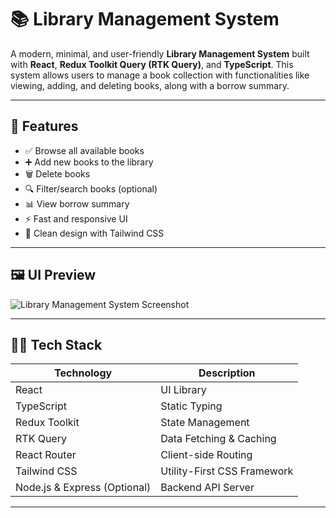# 📚 Library Management System

A modern, minimal, and user-friendly **Library Management System** built with **React**, **Redux Toolkit Query (RTK Query)**, and **TypeScript**. This system allows users to manage a book collection with functionalities like viewing, adding, and deleting books, along with a borrow summary.

---

## 🚀 Features

- ✅ Browse all available books
- ➕ Add new books to the library
- 🗑️ Delete books
- 🔍 Filter/search books (optional)
- 📊 View borrow summary
- ⚡ Fast and responsive UI
- 💅 Clean design with Tailwind CSS

---

## 🖼️ UI Preview

![Library Management System Screenshot](./preview.png)

---

## 🧑‍💻 Tech Stack

| Technology       | Description                          |
|------------------|--------------------------------------|
| React            | UI Library                           |
| TypeScript       | Static Typing                        |
| Redux Toolkit    | State Management                     |
| RTK Query        | Data Fetching & Caching              |
| React Router     | Client-side Routing                  |
| Tailwind CSS     | Utility-First CSS Framework          |
| Node.js & Express (Optional) | Backend API Server     |

---



